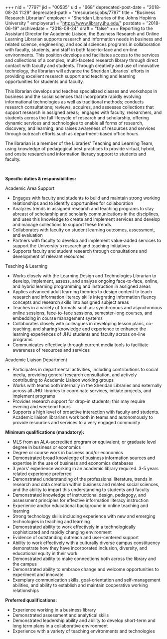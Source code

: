 +++
nid = "7797"
jid = "00535"
uid = "668"
deprecated-post-date = "2018-08-24 11:29"
deprecated-path = "/resources/jobs/7797"
title = "Business Research Librarian"
employer = "Sheridan Libraries of the Johns Hopkins University "
employerurl = "https://www.library.jhu.edu/"
postdate = "2018-06-19"
archivedate = "2018-08-24"
draft = "false"
+++
Reporting to the Assistant Director for Academic Liaison, the Business
Research and Online Learning Librarian supports research and information
needs in business and related science, engineering, and social sciences
programs in collaboration with faculty, students, and staff in both
face-to-face and on-line environments. This position develops and
facilitates access to the services and collections of a complex,
multi-faceted research library through direct contact with faculty and
students. Through creativity and use of innovative technology, the
librarian will advance the Sheridan Libraries' efforts in providing
excellent research support and teaching and learning opportunities for
students and faculty.

This librarian develops and teaches specialized classes and workshops in
business and the social sciences that incorporate rapidly evolving
informational technologies as well as traditional methods; conducts
research consultations; reviews, acquires, and assesses collections that
support research in assigned areas;  engages with faculty, researchers,
and students across the full lifecycle of research and scholarship,
offering dynamic services and technologies to enable all forms of
research, discovery, and learning; and raises awareness of resources and
services through outreach efforts such as department-based office hours.

The librarian is a member of the Libraries' Teaching and Learning Team,
using knowledge of pedagogical best practices to provide virtual,
hybrid, and onsite research and information literacy support to students
and faculty.

 

**Specific duties & responsibilities:**

Academic Area Support

-   Engages with faculty and students to build and maintain strong
    working relationships and to identify opportunities for
    collaboration
-   Analyzes trends in assigned research and teaching programs to stay
    abreast of scholarship and scholarly communications in the
    disciplines, and uses this knowledge to create and implement
    services and develop and manage collections to support these trends
-   Collaborates with faculty on student learning outcomes, assessment,
    and evaluation
-   Partners with faculty to develop and implement value-added services
    to support the University's research and teaching initiatives
-   Supports faculty and student research through consultations and
    development of relevant resources

Teaching & Learning

-   Works closely with the Learning Design and Technologies Librarian to
    develop, implement, assess, and analyze ongoing face-to-face,
    online, and hybrid learning programming and instruction in assigned
    areas
-   Applies advanced adult learning theories to design content to teach
    research and information literacy skills integrating information
    fluency concepts and research skills into assigned subject areas
-   Teaches in a variety of formats such as: synchronous and
    asynchronous online sessions, face-to-face sessions, semester-long
    courses, and embedding in course management systems
-   Collaborates closely with colleagues in developing lesson plans,
    co-teaching, and sharing knowledge and experience to enhance the
    learning experiences of JHU students and faculty across on-line
    programs
-   Communicates effectively through current media tools to facilitate
    awareness of resources and services

Academic Liaison Department

-   Participates in departmental activities, including contributions to
    social media, providing general research consultation, and actively
    contributing to Academic Liaison working groups
-   Works with teams both internally in the Sheridan Libraries and
    externally across all JHU libraries to coordinate services, initiate
    projects, and implement programs
-   Provides research support for drop-in students; this may require
    evening and weekend hours
-   Supports a high level of proactive interaction with faculty and
    students.  Academic liaison librarians work both in teams and
    autonomously to provide resources and services to a very engaged
    community
  
**Minimum qualifications (mandatory):**

-   MLS from an ALA-accredited program or equivalent; or graduate level
    degree in business or economics
-   Degree or course work in business and/or economics
-   Demonstrated broad knowledge of business information sources and
    expertise in the use of business and economics databases
-   3 years' experience working in an academic library required. 3-5
    years related experience preferred
-   Demonstrated understanding of the professional literature, trends in
    research and data creation within business and related social
    sciences, and the ability to impart this understanding to students
    and faculty
-   Demonstrated knowledge of instructional design, pedagogy, and
    assessment principles for effective information literacy instruction
-   Experience and/or educational background in online teaching and
    learning
-   Strong technology skills including experience with new and emerging
    technologies in teaching and learning
-   Demonstrated ability to work effectively in a technologically
    sophisticated and rapidly changing environment
-   Evidence of outstanding outreach and user-centered support
-   Ability to work effectively with a culturally diverse campus
    constituency demonstrate how they have incorporated inclusion,
    diversity, and educational equity in their work
-   Demonstrated ability to make connections both across the library and
    the campus
-   Demonstrated ability to embrace change and welcome opportunities to
    experiment and innovate
-   Exemplary communication skills, goal-orientation and self-management
    abilities, and ability to establish and maintain cooperative working
    relationships

**Preferred qualifications:**

-   Experience working in a business library
-   Demonstrated assessment and analytical skills
-   Demonstrated leadership ability and ability to develop short-term
    and long term plans in a collaborative environment
-   Experience with a variety of teaching environments and technologies
